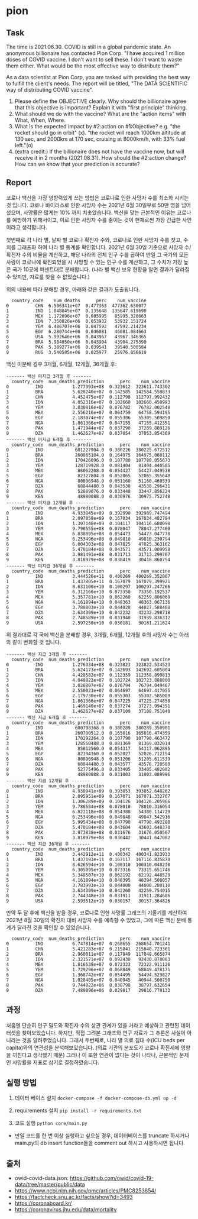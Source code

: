 # pion


## Task
The time is 2021.06.30. COVID is still in a global pandemic state.
An anonymous billionaire has contacted Pion Corp.
"I have acquired 1 million doses of COVID vaccine.
I don't want to sell these.
I don't want to waste them either.
What would be the most effective way to distribute them?"

As a data scientist at Pion Corp, you are tasked with providing the best way to fulfill the client's needs.
The report will be titled, "The DATA SCIENTIFIC way of distributing COVID vaccine".

1. Please define the OBJECTIVE clearly. Why should the billionaire agree that this objective is important? Explain it with "first principle" thinking.
2. What should we do with the vaccine? What are the "action items" with What, When, Where.
3. What is the expected impact by #2:action on #1:Objective? e.g. "the rocket should go in orbit" (x). "the rocket will reach 1000km altitude at 130 sec, and 2000km at 170 sec, cruising at 8000km/h, with 33% fuel left."(o)
4. (extra credit:) If the billionaire does not have the vaccine now, but will receive it in 2 months (2021.08.31). How should the #2:action change? How can we know that your prediction is accurate?


## Report
코로나 백신을 가장 영향력있게 쓰는 방법은 코로나로 인한 사망자 수를 최소화 시키는 것 입니다.
코로나 바이러스로 인한 사망자 수는 2021년 6월 30일부로 50만 명을 넘어섰으며, 사망률은 많게는 10% 까지 치솟았습니다.
백신을 맞는 근본적인 이유는 코로나를 예방하기 위해서이고, 이로 인한 사망자 수를 줄이는 것이 현재로썬 가장 긴급한 사안이라고 생각합니다.

첫번째로 각 나라 별, 날짜 별 코로나 확진자 수와, 코로나로 인한 사망자 수를 찾고, 수치를 그래프화 하여 나라 별 통계를 확인합니다.
2021년 6월 30일 기준으로 사망자 수/확진자 수의 비율을 계산하고, 해당 나라의 전체 인구 수를 곱하여 만일 그 국가의 모든 사람이 코로나에 확진되었을 시 사망할 수 있는 인구 수를 계산하고, 그 수치가 가장 높은 국가 10곳에 퍼센트대로 분배합니다.
(나라 별 백신 보유 현황을 알면 결과가 달라질 수 있지만, 자료를 찾을 수 없었습니다.)

위의 내용에 따라 분배할 경우, 아래와 같은 결과가 도출됩니다.
```
  country_code    num_deaths      perc    num_vaccine
0          CHN  6.506341e+07  0.477363  477362.630077
1          IND  1.848845e+07  0.135648  135647.619690
2          MEX  1.172096e+07  0.085995   85995.320663
3          IDN  7.350826e+06  0.053932   53932.151724
4          YEM  6.486707e+06  0.047592   47592.214234
5          EGY  6.280744e+06  0.046081   46081.084663
6          USA  5.992646e+06  0.043967   43967.346365
7          BRA  5.984050e+06  0.043904   43904.275390
8          PAK  5.389277e+06  0.039541   39540.500584
9          RUS  3.540585e+06  0.025977   25976.856610
```
백신 미분배 경우 3개월, 6개월, 12개월, 36개월 후:

```
------- 백신 미지급 3개월 후 -------
  country_code  num_deaths_prediction      perc    num_vaccine
0          IND           1.277393e+08  0.323612  323611.743302
1          BRA           5.628240e+07  0.142585  142584.550833
2          CHN           4.452475e+07  0.112798  112797.992432
3          IDN           4.052316e+07  0.102660  102660.450993
4          YEM           3.030816e+07  0.076782   76782.002548
5          MEX           2.556216e+07  0.064759   64758.594195
6          EGY           2.183074e+07  0.055306   55305.509850
7          NGA           1.861366e+07  0.047155   47155.412351
8          PAK           1.471944e+07  0.037290   37289.889126
9          DZA           1.462627e+07  0.037054   37053.854369
------- 백신 미지급 6개월 후 -------
  country_code  num_deaths_prediction      perc    num_vaccine
0          IND            601227904.0  0.380226  380225.672512
1          BRA            260865104.0  0.164975  164975.060112
2          IDN            170426096.0  0.107780  107780.055673
3          YEM            128719928.0  0.081404   81404.440585
4          MEX             86062208.0  0.054427   54427.049538
5          EGY             82327804.0  0.052065   52065.355640
6          NGA             80896948.0  0.051160   51160.460539
7          DZA             68844480.0  0.043538   43538.296431
8          PAK             52889076.0  0.033448   33447.856224
9          KEN             48980088.0  0.030976   30975.752748
------- 백신 미지급 12개월 후 -------
  country_code  num_deaths_prediction      perc    num_vaccine
0          IND           4.933845e+09  0.392990  392989.747494
1          BRA           2.097058e+09  0.167034  167034.482794
2          IDN           1.307148e+09  0.104117  104116.680098
3          YEM           9.798555e+08  0.078047   78047.277460
4          MEX           6.838895e+08  0.054473   54473.047778
5          NGA           6.253496e+08  0.049810   49810.230794
6          EGY           6.004303e+08  0.047825   47825.363162
7          DZA           5.470184e+08  0.043571   43571.009958
8          PAK           3.981491e+08  0.031713   31713.299707
9          KEN           3.818979e+08  0.030419   30418.860754
------- 백신 미지급 36개월 후 -------
  country_code  num_deaths_prediction      perc    num_vaccine
0          IND           3.444526e+11  0.400269  400269.352007
1          BRA           1.437805e+11  0.167079  167079.399921
2          IDN           8.631100e+10  0.100297  100297.247266
3          YEM           6.312166e+10  0.073350   73350.192537
4          MEX           5.357781e+10  0.062260   62259.806069
5          NGA           4.161894e+10  0.048363   48363.067136
6          EGY           3.788803e+10  0.044028   44027.588408
7          DZA           3.634309e+10  0.042232   42232.298718
8          PAK           2.748589e+10  0.031940   31939.836312
9          USA           2.597250e+10  0.030181   30181.211624
```

위 결과대로 각 국에 백신을 분배할 경우, 3개월, 6개월, 12개월 후의 사망자 수는 아래와 같이 변화할 것 입니다.
```
------- 백신 지급 3개월 후 -------
  country_code  num_deaths_prediction      perc    num_vaccine
0          IND           1.276334e+08  0.323823  323822.534523
1          BRA           5.624173e+07  0.142693  142692.605004
2          CHN           4.428582e+07  0.112359  112358.899813
3          IDN           4.048822e+07  0.102724  102723.888800
4          YEM           3.026807e+07  0.076794   76794.049467
5          MEX           2.550023e+07  0.064697   64697.417055
6          EGY           2.179730e+07  0.055303   55302.585089
7          NGA           1.861366e+07  0.047225   47225.274858
8          PAK           1.469140e+07  0.037274   37273.994351
9          DZA           1.462627e+07  0.037109   37108.751040
------- 백신 지급 6개월 후 -------
  country_code  num_deaths_prediction      perc    num_vaccine
0          IND            600798368.0  0.380289  380289.350901
1          BRA            260700512.0  0.165016  165016.474359
2          IDN            170292264.0  0.107790  107790.463472
3          YEM            128550488.0  0.081369   81369.032014
4          MEX             85812560.0  0.054317   54317.062895
5          EGY             82194160.0  0.052027   52026.712154
6          NGA             80896948.0  0.051206   51205.611539
7          DZA             68844480.0  0.043577   43576.720588
8          PAK             52775496.0  0.033405   33405.482082
9          KEN             48980088.0  0.031003   31003.089996
------- 백신 지급 12개월 후 -------
  country_code  num_deaths_prediction      perc    num_vaccine
0          IND           4.930941e+09  0.393053  393052.648262
1          BRA           2.095951e+09  0.167071  167071.332767
2          IDN           1.306289e+09  0.104126  104126.205966
3          YEM           9.786584e+08  0.078010   78010.316054
4          MEX           6.822118e+08  0.054380   54380.114729
5          NGA           6.253496e+08  0.049848   49847.542916
6          EGY           5.995434e+08  0.047790   47790.493288
7          DZA           5.470184e+08  0.043604   43603.648370
8          PAK           3.973838e+08  0.031676   31676.050567
9          KEN           3.818979e+08  0.030442   30441.647082
------- 백신 지급 36개월 후 -------
  country_code  num_deaths_prediction      perc    num_vaccine
0          IND           3.442912e+11  0.400342  400341.823933
1          BRA           1.437193e+11  0.167117  167116.835870
2          IDN           8.626594e+10  0.100310  100310.048230
3          YEM           6.305095e+10  0.073316   73315.651746
4          MEX           5.348507e+10  0.062192   62192.448529
5          NGA           4.161894e+10  0.048395   48394.508057
6          EGY           3.783993e+10  0.044000   44000.280110
7          DZA           3.634309e+10  0.042260   42259.754015
8          PAK           2.744348e+10  0.031911   31911.284686
9          USA           2.593512e+10  0.030157   30157.364826
```

만약 두 달 후에 백신을 받을 경우, 코로나로 인한 사망률 그래프의 기울기를 계산하여 2021년 8월 30일의 확진자 대비 사망자 수를 예측할 수 있었고, 그에 따른 백신 분배 통계가 달라진 것을 확인할 수 있었습니다.
```
  country_code  num_deaths_prediction      perc    num_vaccine
0          IND           6.747814e+07  0.268655  268654.701241
1          CHN           5.421283e+07  0.215841  215840.723361
2          BRA           2.960011e+07  0.117849  117848.665874
3          IDN           2.321571e+07  0.092430   92430.078863
4          MEX           1.816538e+07  0.072323   72322.911126
5          YEM           1.729296e+07  0.068849   68849.478171
6          EGY           1.368742e+07  0.054495   54494.529827
7          NGA           1.028405e+07  0.040945   40944.500750
8          PAK           9.744822e+06  0.038798   38797.632654
9          DZA           7.489096e+06  0.029817   29816.778133
```

## 과정
처음엔 단순히 인구 밀도와 확진자 수의 상관 관계가 있을 거라고 예상하고 관련된 데이터셋을 찾아보았습니다. 하지만, 직접 그려본 그래프와 연구 자료가 그 추론은 사실이 아니라는 것을 알려주었습니다.
그래서 두번째로, 나라 별 의료 침대 수(ICU beds per capita)와의 연관성을 분석해보았습니다. (의료 기관의 분포도가 코로나 확진세에 영향을 끼친다고 생각했기 때문) 
그러나 이 또한 연관이 없다는 것이 나타나, 근본적인 문제인 사망률을 지표로 삼기로 결정하였습니다.

## 실행 방법
1. 데이터 베이스 설치
`docker-compose -f docker-compose-db.yml up -d`

2. requirements 설지
`pip install -r requirements.txt`

3. 코드 실행
`python core/main.py`

- 만일 코드를 한 번 이상 실행하고 싶으실 경우, 데이터베이스를 truncate 하시거나 main.py의 db insert function들을 comment out 하시고 사용하시면 됩니다.

## 출처
- owid-covid-data.json: https://github.com/owid/covid-19-data/tree/master/public/data
- https://www.ncbi.nlm.nih.gov/pmc/articles/PMC8253654/
- https://factcheck.snu.ac.kr/facts/show?id=3493
- https://coronaboard.kr/
- https://coronavirus.jhu.edu/data/mortality
